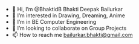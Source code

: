 - 👋 Hi, I’m @BhaktidB Bhakti Deepak Bailurkar
- 👀 I’m interested in Drawing, Dreaming, Anime
- 🌱 I’m in BE Computer Engineering
- 💞️ I’m looking to collaborate on Group Projects
- 📫 How to reach me bailurkar.bhakti@gmail.com

<!---
BhaktidB/BhaktidB is a ✨ special ✨ repository because its `README.md` (this file) appears on your GitHub profile.
You can click the Preview link to take a look at your changes.
--->
